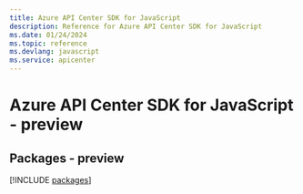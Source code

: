 ```yaml
---
title: Azure API Center SDK for JavaScript
description: Reference for Azure API Center SDK for JavaScript
ms.date: 01/24/2024
ms.topic: reference
ms.devlang: javascript
ms.service: apicenter
---
```

# Azure API Center SDK for JavaScript - preview
## Packages - preview
[!INCLUDE [packages](api-center-index.md)]